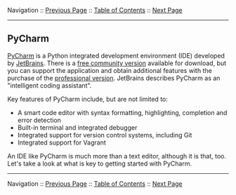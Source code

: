 Navigation :: [Previous Page](LTRPRG-1100-05-Appx1.md) :: [Table of Contents](LTRPRG-1100-00-Intro.md#table-of-contents) :: [Next Page](LTRPRG-1100-05a2-PyCharm-Ex1.md)

---

## PyCharm

[PyCharm](https://www.jetbrains.com/pycharm/) is a Python integrated development environment (IDE) developed by 
[JetBrains](https://www.jetbrains.com/).  There is a
[free community version](https://www.jetbrains.com/pycharm/download) available for download, but you can support the 
application and obtain additional features with the purchase of the 
[professional version](https://www.jetbrains.com/pycharm/buy/).  JetBrains describes PyCharm as 
an "intelligent coding assistant".
 
Key features of PyCharm include, but are not limited to:
 
* A smart code editor with syntax formatting, highlighting, completion and error detection
* Built-in terminal and integrated debugger
* Integrated support for version control systems, including Git
* Integrated support for Vagrant
 
An IDE like PyCharm is much more than a text editor, although it is that, too.  Let's take a look at what is key to 
getting started with PyCharm.

---

Navigation :: [Previous Page](LTRPRG-1100-05-Appx1.md) :: [Table of Contents](LTRPRG-1100-00-Intro.md#table-of-contents) :: [Next Page](LTRPRG-1100-05a2-PyCharm-Ex1.md)
